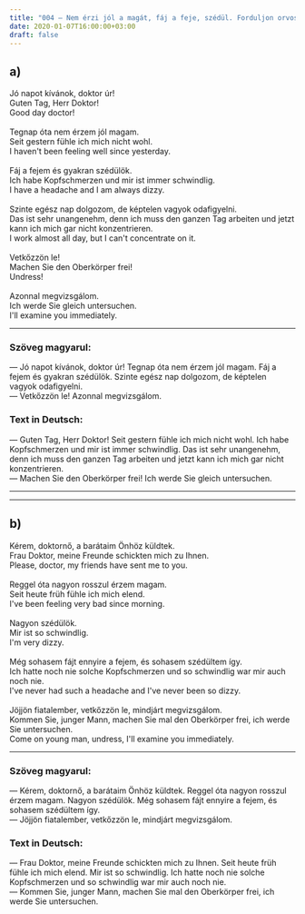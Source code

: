 ```yaml
---
title: "004 — Nem érzi jól a magát, fáj a feje, szédül. Forduljon orvoshoz!"
date: 2020-01-07T16:00:00+03:00
draft: false
---
```


## a)

<span class="hu">Jó napot kívánok, doktor úr!</span><br />
<span class="de">Guten Tag, Herr Doktor!</span><br />
<span class="en">Good day doctor!</span><br />
<br />
<span class="hu">Tegnap óta nem érzem jól magam.</span><br />
<span class="de">Seit gestern fühle ich mich nicht wohl.</span><br />
<span class="en">I haven't been feeling well since yesterday.</span><br />
<br />
<span class="hu">Fáj a fejem és gyakran szédülök.</span><br />
<span class="de">Ich habe Kopfschmerzen und mir ist immer schwindlig.</span><br />
<span class="en">I have a headache and I am always dizzy.</span><br />
<br />
<span class="hu">Szinte egész nap dolgozom, de képtelen vagyok odafigyelni.</span><br />
<span class="de">Das ist sehr unangenehm, denn ich muss den ganzen Tag arbeiten und jetzt kann ich mich gar nicht konzentrieren.</span><br />
<span class="en">I work almost all day, but I can't concentrate on it.</span><br />
<br />
<span class="hu">Vetkőzzön le!</span><br />
<span class="de">Machen Sie den Oberkörper frei!</span><br />
<span class="en">Undress!</span><br />
<br />
<span class="hu">Azonnal megvizsgálom.</span><br />
<span class="de">Ich werde Sie gleich untersuchen.</span><br />
<span class="en">I'll examine you immediately.</span><br />

---

<h3 class="hu-big">Szöveg magyarul:</h3>

— Jó napot kívánok, doktor úr! Tegnap óta nem érzem jól magam. Fáj a fejem és gyakran szédülök. Szinte egész nap dolgozom, de képtelen vagyok odafigyelni.  
— Vetkőzzön le! Azonnal megvizsgálom.

<h3 class="de-big">Text in Deutsch:</h3>

— Guten Tag, Herr Doktor! Seit gestern fühle ich mich nicht wohl. Ich habe Kopfschmerzen und mir ist immer schwindlig. Das ist sehr unangenehm, denn ich muss den ganzen Tag arbeiten und jetzt kann ich mich gar nicht konzentrieren.  
— Machen Sie den Oberkörper frei! Ich werde Sie gleich untersuchen.

---
---

## b)

<span class="hu">Kérem, doktornő, a barátaim Önhöz küldtek.</span><br />
<span class="de">Frau Doktor, meine Freunde schickten mich zu Ihnen.</span><br />
<span class="en">Please, doctor, my friends have sent me to you.</span><br />
<br />
<span class="hu">Reggel óta nagyon rosszul érzem magam.</span><br />
<span class="de">Seit heute früh fühle ich mich elend.</span><br />
<span class="en">I've been feeling very bad since morning.</span><br />
<br />
<span class="hu">Nagyon szédülök.</span><br />
<span class="de">Mir ist so schwindlig.</span><br />
<span class="en">I'm very dizzy.</span><br />
<br />
<span class="hu">Még sohasem fájt ennyire a fejem, és sohasem szédültem így.</span><br />
<span class="de">Ich hatte noch nie solche Kopfschmerzen und so schwindlig war mir auch noch nie.</span><br />
<span class="en">I've never had such a headache and I've never been so dizzy.</span><br />
<br />
<span class="hu">Jöjjön fiatalember, vetkőzzön le, mindjárt megvizsgálom.</span><br />
<span class="de">Kommen Sie, junger Mann, machen Sie mal den Oberkörper frei, ich werde Sie untersuchen.</span><br />
<span class="en">Come on young man, undress, I'll examine you immediately.</span><br />

---

<h3 class="hu-big">Szöveg magyarul:</h3>

— Kérem, doktornő, a barátaim Önhöz küldtek. Reggel óta nagyon rosszul érzem magam. Nagyon szédülök. Még sohasem fájt ennyire a fejem, és sohasem szédültem így.  
— Jöjjön fiatalember, vetkőzzön le, mindjárt megvizsgálom.

<h3 class="de-big">Text in Deutsch:</h3>

— Frau Doktor, meine Freunde schickten mich zu Ihnen. Seit heute früh fühle ich mich elend. Mir ist so schwindlig. Ich hatte noch nie solche Kopfschmerzen und so schwindlig war mir auch noch nie.  
— Kommen Sie, junger Mann, machen Sie mal den Oberkörper frei, ich werde Sie untersuchen.
